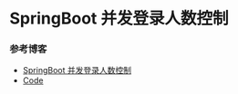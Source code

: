 # SpringBoot 并发登录人数控制

### 


### 参考博客
* [SpringBoot 并发登录人数控制](https://www.jianshu.com/p/b6f5ec98d790)
* [Code](https://gitee.com/yintianwen7/taven-springboot-learning/tree/master/login-control)

